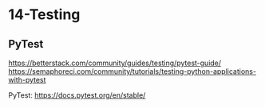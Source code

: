 # 14-Testing

## PyTest
https://betterstack.com/community/guides/testing/pytest-guide/
https://semaphoreci.com/community/tutorials/testing-python-applications-with-pytest

PyTest: https://docs.pytest.org/en/stable/